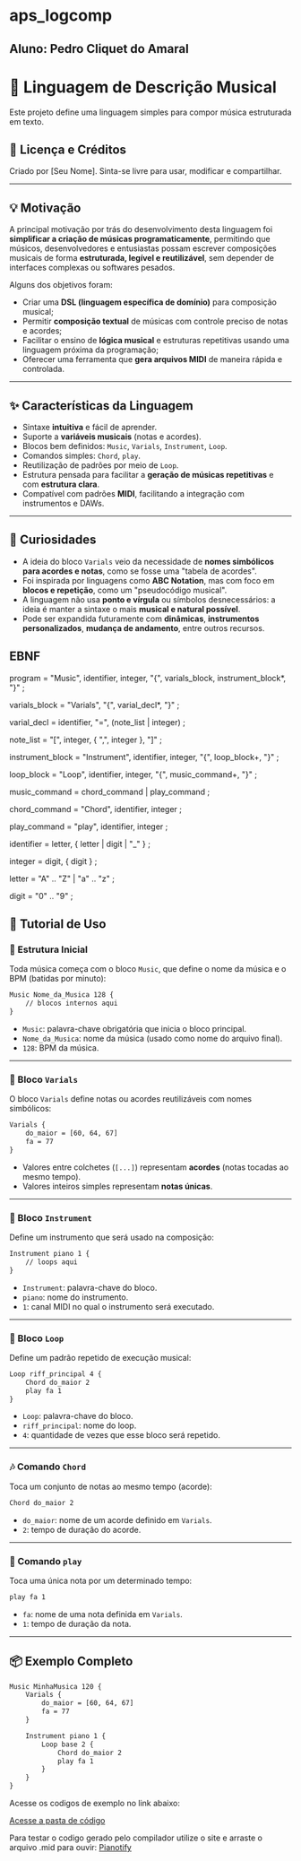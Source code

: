 # aps_logcomp
## Aluno: Pedro Cliquet do Amaral



# 🎼 Linguagem de Descrição Musical

Este projeto define uma linguagem simples para compor música estruturada em texto.

## 🧠 Licença e Créditos

Criado por [Seu Nome]. Sinta-se livre para usar, modificar e compartilhar.


---

## 💡 Motivação

A principal motivação por trás do desenvolvimento desta linguagem foi **simplificar a criação de músicas programaticamente**, permitindo que músicos, desenvolvedores e entusiastas possam escrever composições musicais de forma **estruturada, legível e reutilizável**, sem depender de interfaces complexas ou softwares pesados.

Alguns dos objetivos foram:

- Criar uma **DSL (linguagem específica de domínio)** para composição musical;
- Permitir **composição textual** de músicas com controle preciso de notas e acordes;
- Facilitar o ensino de **lógica musical** e estruturas repetitivas usando uma linguagem próxima da programação;
- Oferecer uma ferramenta que **gera arquivos MIDI** de maneira rápida e controlada.

---

## ✨ Características da Linguagem

- Sintaxe **intuitiva** e fácil de aprender.
- Suporte a **variáveis musicais** (notas e acordes).
- Blocos bem definidos: `Music`, `Varials`, `Instrument`, `Loop`.
- Comandos simples: `Chord`, `play`.
- Reutilização de padrões por meio de `Loop`.
- Estrutura pensada para facilitar a **geração de músicas repetitivas** e com **estrutura clara**.
- Compatível com padrões **MIDI**, facilitando a integração com instrumentos e DAWs.

---

## 🎲 Curiosidades

- A ideia do bloco `Varials` veio da necessidade de **nomes simbólicos para acordes e notas**, como se fosse uma "tabela de acordes".
- Foi inspirada por linguagens como **ABC Notation**, mas com foco em **blocos e repetição**, como um "pseudocódigo musical".
- A linguagem não usa **ponto e vírgula** ou símbolos desnecessários: a ideia é manter a sintaxe o mais **musical e natural possível**.
- Pode ser expandida futuramente com **dinâmicas**, **instrumentos personalizados**, **mudança de andamento**, entre outros recursos.


## EBNF

program         = "Music", identifier, integer, "{",
                    varials_block,
                    instrument_block*,
                  "}" ;

varials_block   = "Varials", "{",
                    varial_decl*,
                  "}" ;

varial_decl     = identifier, "=", (note_list | integer) ;

note_list       = "[",
                    integer, { ",", integer },
                  "]" ;

instrument_block = "Instrument", identifier, integer, "{",
                     loop_block+,
                   "}" ;

loop_block       = "Loop", identifier, integer, "{",
                     music_command+,
                   "}" ;

music_command    = chord_command | play_command ;

chord_command    = "Chord", identifier, integer ;

play_command     = "play", identifier, integer ;

identifier       = letter, { letter | digit | "_" } ;

integer          = digit, { digit } ;

letter           = "A" .. "Z" | "a" .. "z" ;

digit            = "0" .. "9" ;



## 📖 Tutorial de Uso

### 🎵 Estrutura Inicial

Toda música começa com o bloco `Music`, que define o nome da música e o BPM (batidas por minuto):

```txt
Music Nome_da_Musica 128 {
    // blocos internos aqui
}
```

- `Music`: palavra-chave obrigatória que inicia o bloco principal.
- `Nome_da_Musica`: nome da música (usado como nome do arquivo final).
- `128`: BPM da música.

---

### 🎼 Bloco `Varials`

O bloco `Varials` define notas ou acordes reutilizáveis com nomes simbólicos:

```txt
Varials {
    do_maior = [60, 64, 67]
    fa = 77
}
```

- Valores entre colchetes (`[...]`) representam **acordes** (notas tocadas ao mesmo tempo).
- Valores inteiros simples representam **notas únicas**.

---

### 🎹 Bloco `Instrument`

Define um instrumento que será usado na composição:

```txt
Instrument piano 1 {
    // loops aqui
}
```

- `Instrument`: palavra-chave do bloco.
- `piano`: nome do instrumento.
- `1`: canal MIDI no qual o instrumento será executado.

---

### 🔁 Bloco `Loop`

Define um padrão repetido de execução musical:

```txt
Loop riff_principal 4 {
    Chord do_maior 2
    play fa 1
}
```

- `Loop`: palavra-chave do bloco.
- `riff_principal`: nome do loop.
- `4`: quantidade de vezes que esse bloco será repetido.

---

### 🎶 Comando `Chord`

Toca um conjunto de notas ao mesmo tempo (acorde):

```txt
Chord do_maior 2
```

- `do_maior`: nome de um acorde definido em `Varials`.
- `2`: tempo de duração do acorde.

---

### 🎵 Comando `play`

Toca uma única nota por um determinado tempo:

```txt
play fa 1
```

- `fa`: nome de uma nota definida em `Varials`.
- `1`: tempo de duração da nota.

---

## 📦 Exemplo Completo

```txt
Music MinhaMusica 120 {
    Varials {
        do_maior = [60, 64, 67]
        fa = 77
    }

    Instrument piano 1 {
        Loop base 2 {
            Chord do_maior 2
            play fa 1
        }
    }
}
```


Acesse os codigos de exemplo no link abaixo:

[Acesse a pasta de código](https://github.com/pcliquet/aps_logcomp/tree/main/arquivos_testes)


Para testar o codigo gerado pelo compilador utilize o site e arraste o arquivo .mid para ouvir:
[Pianotify](https://pianotify.com/import-midi-file)




